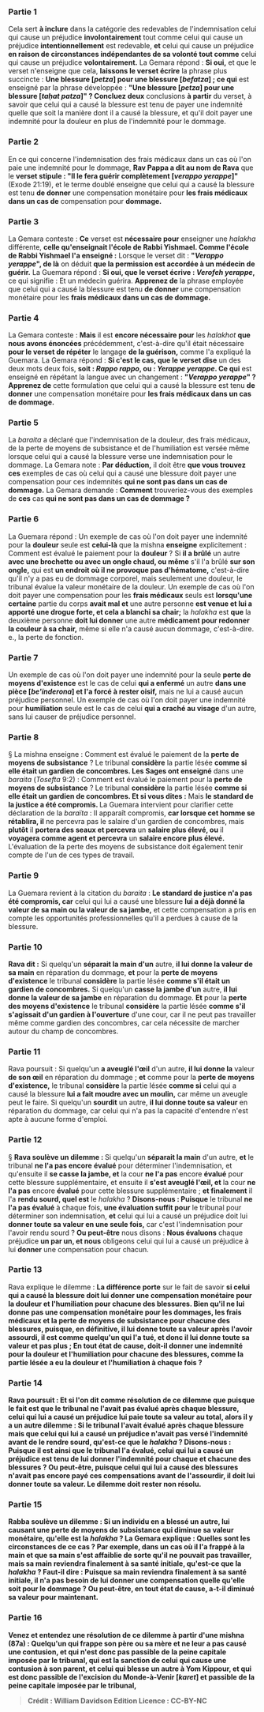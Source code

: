 
### Partie 1
Cela sert <b>à inclure</b> dans la catégorie des redevables de l'indemnisation celui qui cause un préjudice <b>involontairement</b> tout comme</b> celui qui cause un préjudice <b>intentionnellement</b> est redevable, <b>et</b> celui qui cause un préjudice <b>en raison de circonstances indépendantes de sa volonté tout comme</b> celui qui cause un préjudice <b>volontairement.</b> La Gemara répond : <b>Si oui,</b> et que le verset n'enseigne que cela, <b>laissons le verset écrire</b> la phrase plus succincte : <b>Une blessure [<i>petza</i>] pour une blessure [<i>befatza</i>] ; ce qui</b> est enseigné par la phrase développée : <b>"Une blessure [<i>petza</i>] pour une blessure [<i>taḥat patza</i>]" ? Concluez deux</b> conclusions <b>à partir</b> du verset, à savoir que celui qui a causé la blessure est tenu de payer une indemnité quelle que soit la manière dont il a causé la blessure, et qu'il doit payer une indemnité pour la douleur en plus de l'indemnité pour le dommage.

### Partie 2
En ce qui concerne l'indemnisation des frais médicaux dans un cas où l'on paie une indemnité pour le dommage, <b>Rav Pappa a dit au nom de Rava</b> que le <b>verset stipule : "Il le fera guérir complètement [<i>verappo yerappe</i>]"</b> (Exode 21:19), et le terme doublé enseigne que celui qui a causé la blessure est tenu <b>de donner</b> une compensation monétaire pour <b>les frais médicaux dans un cas de</b> compensation pour <b>dommage.</b>

### Partie 3
La Gemara conteste : <b>Ce</b> verset est <b>nécessaire pour</b> enseigner une <i>halakha</i> différente, <b>celle qu'enseignait l'école de Rabbi Yishmael. Comme l'école de Rabbi Yishmael l'a enseigné :</b> Lorsque le verset dit : <b>"<i>Verappo yerappe</i>", de là</b> on déduit <b>que la permission est accordée à un médecin de guérir.</b> La Guemara répond : <b>Si oui, que le verset écrive : <i>Verofeh yerappe</i>,</b> ce qui signifie : Et un médecin guérira. <b>Apprenez de</b> la phrase employée que celui qui a causé la blessure est tenu <b>de donner</b> une compensation monétaire pour les <b>frais médicaux dans un cas de dommage.</b>

### Partie 4
La Gemara conteste : <b>Mais</b> il est <b>encore nécessaire pour</b> les <i>halakhot</i> <b>que nous avons énoncées</b> précédemment, c'est-à-dire qu'il était nécessaire <b>pour le verset de répéter</b> le langage <b>de la guérison,</b> comme l'a expliqué la Guemara. La Gemara répond : <b>Si c'est le cas, que le verset dise</b> un des deux mots deux fois, <b>soit : <i>Rappo rappo</i>, ou : <i>Yerappe yerappe</i>. Ce qui</b> est enseigné en répétant la langue avec un changement : <b>"<i>Verappo yerappe</i>" ? Apprenez de</b> cette formulation que celui qui a causé la blessure est tenu <b>de donner</b> une compensation monétaire pour <b>les frais médicaux dans un cas de dommage.</b>

### Partie 5
La <i>baraita</i> a déclaré que l'indemnisation de la douleur, des frais médicaux, de la perte de moyens de subsistance et de l'humiliation est versée même lorsque celui qui a causé la blessure verse une indemnisation pour le dommage. La Gemara note : <b>Par déduction,</b> il doit être <b>que vous trouvez ces</b> exemples de cas où celui qui a causé une blessure doit payer une compensation pour ces indemnités <b>qui ne sont pas dans un cas de dommage.</b> La Gemara demande : <b>Comment</b> trouveriez-vous</b> des exemples de <b>ces</b> cas <b>qui ne sont pas dans un cas de dommage ?</b>

### Partie 6
La Guemara répond : Un exemple de cas où l'on doit payer une indemnité pour la <b>douleur</b> seule est <b>celui-là</b> que la mishna <b>enseigne</b> explicitement : Comment est évalué le paiement pour la <b>douleur</b> ? Si <b>il a brûlé</b> un autre <b>avec une brochette ou avec un <b>ongle chaud</b>, ou même</b> s'il l'a brûlé <b>sur son ongle,</b> qui est <b>un endroit où il ne provoque pas d'hématome,</b> c'est-à-dire qu'il n'y a pas eu de dommage corporel, mais seulement une douleur, le tribunal évalue la valeur monétaire de la douleur. Un exemple de cas où l'on doit payer une compensation pour les <b>frais médicaux</b> seuls est <b>lorsqu'une certaine</b> partie du corps <b>avait mal et</b> une autre personne <b>est venue et lui a apporté une drogue forte, et cela a blanchi sa chair;</b> la <i>halakha</i> est <b>que</b> la deuxième personne <b>doit lui donner</b> une autre <b>médicament pour redonner la couleur à sa chair,</b> même si elle n'a causé aucun dommage, c'est-à-dire. e., la perte de fonction.

### Partie 7
Un exemple de cas où l'on doit payer une indemnité pour la seule <b>perte de moyens d'existence</b> est le cas de celui <b>qui a enfermé</b> un autre <b>dans une pièce [<i>be'inderona</i>] et l'a forcé à rester oisif,</b> mais ne lui a causé aucun préjudice personnel. Un exemple de cas où l'on doit payer une indemnité pour <b>humiliation</b> seule est le cas de celui <b>qui a craché au visage</b> d'un autre, sans lui causer de préjudice personnel.

### Partie 8
§ La mishna enseigne : Comment est évalué le paiement de la <b>perte de moyens de subsistance</b> ? Le tribunal <b>considère</b> la partie lésée <b>comme si elle était un gardien de concombres. Les Sages ont enseigné</b> dans une <i>baraita</i> (<i>Tosefta</i> 9:2) : Comment est évalué le paiement pour la <b>perte de moyens de subsistance</b> ? Le tribunal <b>considère</b> la partie lésée <b>comme si elle était un gardien de concombres. Et si vous dites :</b> Mais <b>le standard de la justice a été compromis. </b> La Guemara intervient pour clarifier cette déclaration de la <i>baraïta</i> : Il apparaît compromis, <b>car lorsque cet homme se rétablira, il</b> ne percevra pas le salaire d'un gardien de concombres,</b> mais <b>plutôt</b> il <b>portera des seaux et percevra</b> un <b>salaire plus élevé, ou</b> il <b>voyagera comme agent et percevra</b> un <b>salaire encore plus élevé. </b> L'évaluation de la perte des moyens de subsistance doit également tenir compte de l'un de ces types de travail.

### Partie 9
La Guemara revient à la citation du <i>baraita</i> : <b>Le standard de justice n'a pas été compromis, car</b> celui qui lui a causé une blessure <b>lui a déjà donné la valeur de sa main ou la valeur de sa jambe,</b> et cette compensation a pris en compte les opportunités professionnelles qu'il a perdues à cause de la blessure.

### Partie 10
<b>Rava dit :</b> Si quelqu'un <b>séparait la main d'un</b> autre, <b>il lui donne la valeur de sa main</b> en réparation du dommage, <b>et</b> pour la <b>perte de moyens d'existence</b> le tribunal <b>considère</b> la partie lésée <b>comme s'il était un gardien de concombres.</b> Si quelqu'un <b>casse la jambe d'un</b> autre, <b>il lui donne la valeur de sa jambe</b> en réparation du dommage. <b>Et</b> pour la <b>perte des moyens d'existence</b> le tribunal <b>considère</b> la partie lésée <b>comme s'il s'agissait d'un gardien à l'ouverture</b> d'une cour, car il ne peut pas travailler même comme gardien des concombres, car cela nécessite de marcher autour du champ de concombres.

### Partie 11
Rava poursuit : Si quelqu'un <b>a aveuglé l'œil</b> d'un autre, <b>il lui donne la</b> valeur <b>de son œil</b> en réparation du dommage ; <b>et</b> comme pour la <b>perte de moyens d'existence,</b> le tribunal <b>considère</b> la partie lésée <b>comme si</b> celui qui a causé la blessure <b>lui a fait moudre avec un moulin,</b> car même un aveugle peut le faire. Si quelqu'un <b>sourdit</b> un autre, <b>il lui donne toute sa valeur</b> en réparation du dommage, car celui qui n'a pas la capacité d'entendre n'est apte à aucune forme d'emploi.

### Partie 12
§ <b>Rava soulève un dilemme : </b> Si quelqu'un <b>séparait la main</b> d'un autre, <b>et</b> le tribunal <b>ne l'a pas encore</b> <b>évalué</b> pour déterminer l'indemnisation, et qu'ensuite il <b>se casse la jambe, et</b> la cour <b>ne l'a pas</b> encore <b>évalué</b> pour cette blessure supplémentaire, et ensuite il <b>s'est aveuglé l'œil, et</b> la cour <b>ne l'a pas</b> encore <b>évalué</b> pour cette blessure supplémentaire ; <b>et finalement</b> il l'a <b>rendu sourd, quel est</b> le <i>halakha</i> ? <b>Disons-nous : Puisque</b> le tribunal <b>ne l'a pas évalué</b> à chaque fois, <b>une évaluation suffit pour</b> le tribunal pour déterminer son indemnisation, <b>et</b> celui qui lui a causé un préjudice doit lui <b>donner toute sa valeur en une seule fois,</b> car c'est l'indemnisation pour l'avoir rendu sourd ? <b>Ou peut-être</b> nous disons : <b>Nous évaluons</b> chaque préjudice <b>un par un, et nous</b> obligeons celui qui lui a causé un préjudice à lui <b>donner</b> une compensation pour chacun.

### Partie 13
Rava explique le dilemme : <b>La différence porte</b> sur le fait de savoir <b>si celui qui a causé la blessure <b>doit lui donner</b> une compensation monétaire pour <b>la douleur et l'humiliation pour chacune</b> des blessures. <b>Bien qu'il ne lui donne pas</b> une compensation monétaire <b>pour les dommages, les frais médicaux et la perte de moyens de subsistance pour chacune</b> des blessures, <b>puisque,</b> en définitive, <b>il lui donne toute sa valeur</b> après l'avoir assourdi, <b>il est comme quelqu'un qui l'a tué, et donc il lui donne toute sa valeur</b> et pas plus ; <b>En tout état de cause,</b> doit-il <b>donner</b> une indemnité pour la <b>douleur et l'humiliation pour chacune</b> des blessures, <b>comme</b> la partie lésée <b>a eu la douleur et l'humiliation</b> à chaque fois ?

### Partie 14
Rava poursuit : <b>Et si l'on dit</b> comme résolution de ce dilemme que <b>puisque</b> le fait est <b>que le tribunal <b>ne l'avait pas évalué</b> après chaque blessure, celui qui lui a causé un préjudice <b>lui paie toute sa valeur au total,</b> alors il y a un autre dilemme : Si le tribunal <b>l'avait évalué</b> après chaque blessure mais que celui qui lui a causé un préjudice n'avait pas versé l'indemnité avant de le rendre sourd, <b>qu'est-ce que</b> le <i>halakha</i> ? <b>Disons-nous : Puisque</b> il est ainsi que le tribunal l'a <b>évalué,</b> celui qui lui a causé un préjudice <b>est tenu de lui donner</b> l'indemnité pour <b>chaque et chacune</b> des blessures ? <b>Ou peut-être, puisque</b> celui qui lui a causé des blessures <b>n'avait pas</b> encore <b>payé</b> ces compensations avant de l'assourdir, <b>il</b> doit lui <b>donner toute sa valeur.</b> Le dilemme <b>doit rester</b> non résolu.

### Partie 15
<b>Rabba soulève un dilemme :</b> Si un individu en a blessé un autre, lui causant une <b>perte de moyens de subsistance qui diminue sa valeur monétaire</b>, <b>qu'elle est</b> la <i>halakha</i> ? La Gemara explique : <b>Quelles sont les circonstances</b> de ce cas ? <b>Par exemple,</b> dans un cas <b>où il l'a frappé à la main et que sa main s'est affaiblie</b> de sorte qu'il ne pouvait pas travailler, <b>mais</b> sa main <b>reviendra finalement</b> à sa santé initiale, <b>qu'est-ce que</b> la <i>halakha</i> ? Faut-il dire : <b>Puisque</b> sa main <b>reviendra finalement</b> à sa santé initiale, <b>il n'a pas besoin de lui donner une</b> compensation <b>quelle qu'elle soit</b> pour le dommage ? <b>Ou peut-être, en tout état de cause, a-t-il diminué</b> sa valeur pour <b>maintenant.</b>

### Partie 16
<b>Venez</b> et <b>entendez</b> une résolution de ce dilemme à partir d'une mishna (87a) : <b>Quelqu'un qui frappe son père ou sa mère et ne leur a pas causé</b> une contusion,</b> et qui n'est donc pas passible de la peine capitale imposée par le tribunal, qui est la sanction de celui qui cause une contusion à son parent, <b>et celui qui blesse un autre à Yom Kippour,</b> et qui est donc passible de l'excision du Monde-à-Venir [<i>karet</i>] et passible de la peine capitale imposée par le tribunal,

>Crédit : William Davidson Edition
>Licence : CC-BY-NC